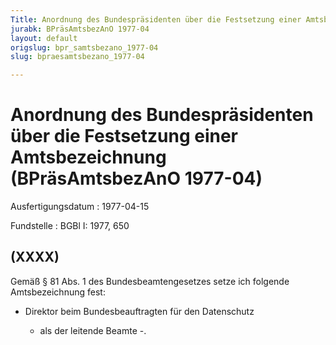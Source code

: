 ```yaml
---
Title: Anordnung des Bundespräsidenten über die Festsetzung einer Amtsbezeichnung
jurabk: BPräsAmtsbezAnO 1977-04
layout: default
origslug: bpr_samtsbezano_1977-04
slug: bpraesamtsbezano_1977-04

---
```


# Anordnung des Bundespräsidenten über die Festsetzung einer Amtsbezeichnung (BPräsAmtsbezAnO 1977-04)

Ausfertigungsdatum
:   1977-04-15

Fundstelle
:   BGBl I: 1977, 650



## (XXXX)

Gemäß § 81 Abs. 1 des Bundesbeamtengesetzes setze ich folgende Amtsbezeichnung fest:

*   Direktor beim Bundesbeauftragten für den Datenschutz

    - als der leitende Beamte -.




